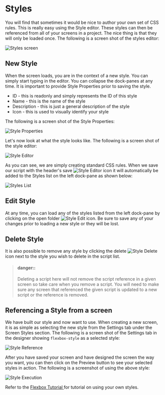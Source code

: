 # Styles

You will find that sometimes it would be nice to author your own set of CSS rules. This is really easy using the Style editor. These styles can then be referenced from all of your screens in a project. The nice thing is that they will only be loaded once. The following is a screen shot of the styles editor:

![Styles screen](../../assets/images/styles.png)

## New Style

When the screen loads, you are in the context of a new style. You can simply start typing in the editor. You can collapse the dock-panes at any time. It is important to provide Style Properties prior to saving the style. 

* ID - this is readonly and simply represents the ID of this style
* Name - this is the name of the style 
* Description - this is just a general description of the style
* Icon - this is used to visually identify your style

The following is a screen shot of the Style Properties:

![Style Properties](../../assets/images/style-properties.png)

Let's now look at what the style looks like. The following is a screen shot of the style editor:

![Style Editor](../../assets/images/style-editor.png)

As you can see, we are simply creating standard CSS rules. When we save our script with the header's save ![Style Editor](../../assets/images/button-save.png) icon it will automatically be added to the Styles list on the left dock-pane as shown below:

![Styles List](../../assets/images/styles-list.png)

## Edit Style

At any time, you can load any of the styles listed from the left dock-pane by clicking on the open folder ![Style Edit](../../assets/images/button-folder-open.png) icon. Be sure to save any of your changes prior to loading a new style or they will be lost.

## Delete Style

It is also possible to remove any style by clicking the delete ![Style Delete](../../assets/images/button-delete-black.png) icon next to the style you wish to delete in the script list. 
> #### danger::
> Deleting a script here will not remove the script reference in a given screen so take care when you remove a script. You will need to make sure any screen that referenced the given script is updated to a new script or the reference is removed.

## Referencing a Style from a screen

We have built our style and now want to use. When creating a new screen, it is as simple as selecting the new style from the Settings tab under the Screen Styles section. The following is a screen shot of the Settings tab in the designer showing `flexbox-style` as a selected style:

![Style Reference](../../assets/images/style-reference.png)

After you have saved your screen and have designed the screen the way you want, you can then click on the Preview button to see your selected styles in action. The following is a screenshot of using the above style:

![Style Execution](../../assets/images/tutorials/tutorial-flexbox.png)

Refer to the [ Flexbox Tutorial ](../../tutorials/flexbox-screen.md) for tutorial on using your own styles.

